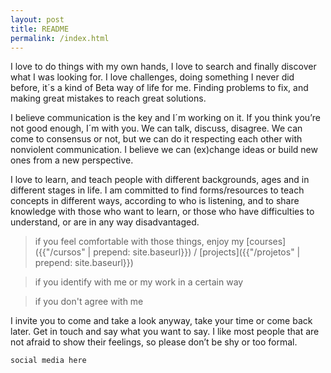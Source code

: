 ```yaml
---
layout: post
title: README
permalink: /index.html
---
```

I love to do things with my own hands, I love to search and finally discover what I was looking for. I love challenges, doing something I never did before, it´s a kind of Beta way of life for me. Finding problems to fix, and making great mistakes to reach great solutions.

I believe communication is the key and I´m working on it. If you think you’re not good enough, I´m with you. We can talk, discuss, disagree. We can come to consensus or not, but we can do it respecting each other with nonviolent communication. I believe we can (ex)change ideas or build new ones from a new perspective.

I love to learn, and teach people with different backgrounds, ages and in different stages in life. I am committed to find forms/resources to teach concepts in different ways, according to who is listening, and to share knowledge with those who want to learn, or those who have difficulties to understand, or are in any way disadvantaged.

> if you feel comfortable with those things, enjoy my [courses]({{"/cursos" | prepend: site.baseurl}}) / [projects]({{"/projetos" | prepend: site.baseurl}})

> if you identify with me or my work in a certain way

> if you don't agree with me

I invite you to come and take a look anyway, take your time or come back later. Get in touch and say what you want to say. I like most people that are not afraid to show their feelings, so please don’t be shy or too formal.

```social media here```
